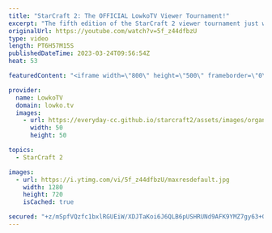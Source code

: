 ```yaml
---
title: "StarCraft 2: The OFFICIAL LowkoTV Viewer Tournament!"
excerpt: "The fifth edition of the StarCraft 2 viewer tournament just wrapped up!  Rushi's Twitch livestream: http://twitch.tv/rushisc  0:00:00 Viewer Tournament 0:04:33 Match 1 - AgentX vs Rebosul 0:20:36 Match 2 - Urbis vs Lithinos 0:56:05 Match 3 - Quigley vs DorianGray 1:25:27 Match 4 - Balls vs Vileda 1:50:17"
originalUrl: https://youtube.com/watch?v=5f_z44dfbzU
type: video
length: PT6H57M15S
publishedDateTime: 2023-03-24T09:56:54Z
heat: 53

featuredContent: "<iframe width=\"800\" height=\"500\" frameborder=\"0\" src=\"https://www.youtube.com/embed/5f_z44dfbzU\" allow=\"accelerometer; autoplay; encrypted-media; gyroscope; picture-in-picture\" allowfullscreen></iframe>"

provider:
  name: LowkoTV
  domain: lowko.tv
  images:
    - url: https://everyday-cc.github.io/starcraft2/assets/images/organizations/lowko.tv-50x50.jpg
      width: 50
      height: 50

topics:
  - StarCraft 2

images:
  - url: https://i.ytimg.com/vi/5f_z44dfbzU/maxresdefault.jpg
    width: 1280
    height: 720
    isCached: true

secured: "+z/mSpfVQzfc1bxlRGUEiW/XDJTaKoi6J6QLB6pUSHRUNd9AFK9YMZ7gy63+GW27G53RfrLffj2OD2+4KyHuxZHenGRlZzJNk861BaNP0DWUVEYAHzTzWc1BIRsM8YLPkjMZ5RoOQBc5Cse2J+U5ufuevQnOrfL1fce6UxLuN5MVJQhhXb1lbjW2jg/xt1D55G5TZPqHS4lT1Ijy4a+Lope8i9v5pPS26O1YDmampA1hZseI0uRPhbL3O/f68UU2vXc8xngNtHtkWsVP/fwpdwghG6boamCyB40yoaT1BreKvcExmnPDiPzraEdBrQAQeKGiBIH03x2QKMwV36CcAJk/i5Z1+3YBoSfES8MnD/zAh+Cab9buXSpSLvKsA7FBhHSgAJsOPCdxRW8cefQmg35VBwZuP1wiHhdJ6lobR80=;P9lmtmT3Ii0GVsQEMSnTqQ=="
---
```


